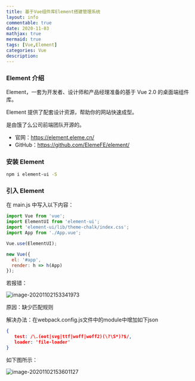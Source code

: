```yaml
---
title: 基于Vue组件库Element搭建管理系统
layout: info
commentable: true
date: 2020-11-03
mathjax: true
mermaid: true
tags: [Vue,Element]
categories: Vue
description: 
---
```


### Element 介绍

Element，一套为开发者、设计师和产品经理准备的基于 Vue 2.0 的桌面端组件库。

Element 提供了配套设计资源，帮助你的网站快速成型。

是由饿了么公司前端团队开源的。

- 官网：https://element.eleme.cn/
- GitHub：https://github.com/ElemeFE/element/

<!--more-->

### 安装 Element

```bash
npm i element-ui -S
```

### 引入 Element

在 main.js 中写入以下内容：

```javascript
import Vue from 'vue';
import ElementUI from 'element-ui';
import 'element-ui/lib/theme-chalk/index.css';
import App from './App.vue';

Vue.use(ElementUI);

new Vue({
  el: '#app',
  render: h => h(App)
});
```

若报错：

![image-20201102153341973](/images/2020/11/image-20201102153341973.png)

原因：缺少匹配规则

解决办法：在webpack.config.js文件中的module中增加如下json

```json
{
   test: /\.(eot|svg|ttf|woff|woff2)(\?\S*)?$/,
   loader: 'file-loader'
}
```

如下图所示：

![image-20201102153601127](/images/2020/11/image-20201102153601127.png)
